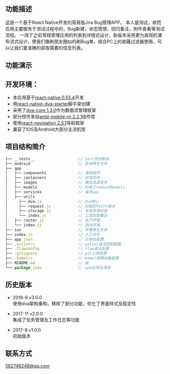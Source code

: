 ## 功能描述

这是一个基于React Native开发的简易版Jira Bug管理APP。
本人是测试，故而应用主要服务于测试过程中的，Bug新建，状态管理，回归备注，附件查看等测试流程。
一改了之前常规管理应用的列表到详情式设计，新版本采用更为直观的瀑布流式设计，使我们像刷朋友圈似的刷Bug单。结合PC上的收藏过滤器使用，可以让我们更准确的获取需要的信息列表。

## 功能演示

## 开发环境：

+ 本应用基于[react-native  0.55.4](http://facebook.github.io/react-native)开发
+ 用[react-native-dva-starter](https://github.com/nihgwu/react-native-dva-starter)脚手架创建
+ 采用了[dva-core 1.3.0](https://github.com/dvajs/dva/tree/dva-core%401.3.0)作为数据流管理框架
+ 部分控件来自[antd-mobile-rn 2.2.1](https://rn.mobile.ant.design/index-cn)组件库
+ 使用[react-navigation 2.5.1](https://reactnavigation.org/)导航框架
+ 兼容了IOS及Android大部分主流机型

## 项目结构简介
``` js
├── __tests__                   // jest测试脚本
├── android                     // 安卓原生文件
├── app                         
│   ├── components              // 通用组件
│   ├── containers              // 应用文件
│   ├── images                  // 静态资源文件
│   ├── models                  // 封装了redux的models
│   ├── services                // 请求api
│   ├── utils                   
│     ├── dva.js                // dva核心
│     ├── request.js            // 封装的fetch请求
│     ├── storage.js            // 本地存储封装
│     └── index.js              // 工具封装集合
│   ├── router.js               // 生产环境
│   └── index.js                // 测试环境
├── ios                         // 苹果原生文件
├── index.js                    // 入口文件
├── app.json                    // 应用名配置
├── .eslintrc                   // eslint语法限制配置
├── .flowconfig                 // flow语法配置
├── .gitignore                  // git上传配置
├── .babelrc                    // babel按需加载配置
├── README.md                   // 我
└── package.json                // npm应用包清单

```

## 历史版本
+ 2018-8    v3.0.0    
使用dva架构重构，移除了部分功能，优化了界面样式及稳定性

+ 2017-11    v2.0.0   
集成了任务管理及工作日志等功能

+ 2017-8    v1.0.0    
初始版本

## 联系方式

562746248@qq.com

